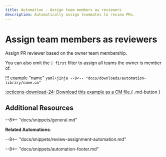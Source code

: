 ```yaml
---
title: Automation - Assign team members as reviewers
description: Automatically assign teammates to review PRs.
---
```

# Assign team members as reviewers

Assign PR reviewer based on the owner team membership.

You can also omit the `| first` filter to assign all teams the owner is member of.

!!! example "name"
    ```yaml+jinja
    --8<-- "docs/downloads/automation-library/name.cm"
    ```
    <div class="result" markdown>
      <span>
      [:octicons-download-24: Download this example as a CM file.](/downloads/automation-library/name.cm){ .md-button }
      </span>
    </div>

## Additional Resources

--8<-- "docs/snippets/general.md"

**Related Automations**:

--8<-- "docs/snippets/review-assignment-automation.md"

--8<-- "docs/snippets/automation-footer.md"